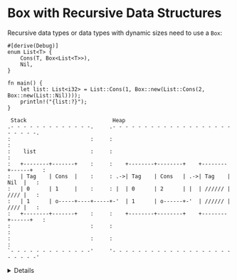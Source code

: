 # Box with Recursive Data Structures

Recursive data types or data types with dynamic sizes need to use a `Box`:

```rust,editable
#[derive(Debug)]
enum List<T> {
    Cons(T, Box<List<T>>),
    Nil,
}

fn main() {
    let list: List<i32> = List::Cons(1, Box::new(List::Cons(2, Box::new(List::Nil))));
    println!("{list:?}");
}
```

```bob
 Stack                           Heap
.- - - - - - - - - - - - -.     .- - - - - - - - - - - - - - - - - - - - - - - -.
:                         :     :                                               :
:    list                 :     :                                               :
:   +--------+-------+    :     :    +--------+--------+    +--------+------+   :
:   | Tag    | Cons  |    :     : .->| Tag    | Cons   | .->| Tag    | Nil  |   :
:   | 0      | 1     |    :     : |  | 0      | 2      | |  | ////// | //// |   :
:   | 1      | o-----+----+-----+-'  | 1      | o------+-'  | ////// | //// |   :
:   +--------+-------+    :     :    +--------+--------+    +--------+------+   :
:                         :     :                                               :
:                         :     :                                               :
`- - - - - - - - - - - - -'     '- - - - - - - - - - - - - - - - - - - - - - - -'
```

<details>
    
* If the `Box` was not used here and we attempted to embed a `List` directly into the `List`,
the compiler would not compute a fixed size of the struct in memory, it would look infinite.
    
* `Box` solves this problem as it has the same size as a regular pointer and just points at the next
element of the `List` in the heap.    

* Remove the `Box` in the List definition and show the compiler error. `Recursive with indirection` is a hint you might want to use a Box or reference of some kind, instead of storing a value directly.   
    
</details>
